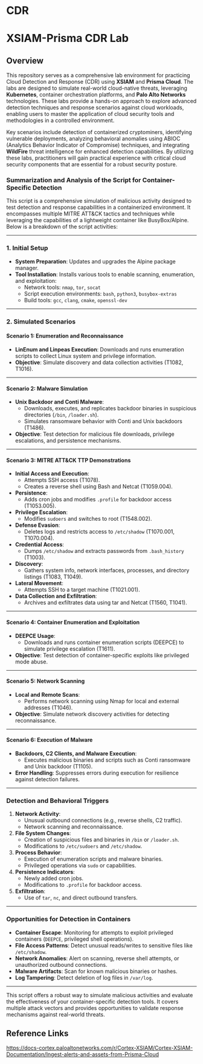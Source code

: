 # CDR
# XSIAM-Prisma CDR Lab

## Overview

This repository serves as a comprehensive lab environment for practicing Cloud Detection and Response (CDR) using **XSIAM** and **Prisma Cloud**. The labs are designed to simulate real-world cloud-native threats, leveraging **Kubernetes**, container orchestration platforms, and **Palo Alto Networks** technologies. These labs provide a hands-on approach to explore advanced detection techniques and response scenarios against cloud workloads, enabling users to master the application of cloud security tools and methodologies in a controlled environment.

Key scenarios include detection of containerized cryptominers, identifying vulnerable deployments, analyzing behavioral anomalies using ABIOC (Analytics Behavior Indicator of Compromise) techniques, and integrating **WildFire** threat intelligence for enhanced detection capabilities. By utilizing these labs, practitioners will gain practical experience with critical cloud security components that are essential for a robust security posture.


### **Summarization and Analysis of the Script for Container-Specific Detection**

This script is a comprehensive simulation of malicious activity designed to test detection and response capabilities in a containerized environment. It encompasses multiple MITRE ATT&CK tactics and techniques while leveraging the capabilities of a lightweight container like BusyBox/Alpine. Below is a breakdown of the script activities:

---

### **1. Initial Setup**
- **System Preparation**: Updates and upgrades the Alpine package manager.
- **Tool Installation**: Installs various tools to enable scanning, enumeration, and exploitation:
  - Network tools: `nmap`, `tor`, `socat`
  - Script execution environments: `bash`, `python3`, `busybox-extras`
  - Build tools: `gcc`, `clang`, `cmake`, `openssl-dev`

---

### **2. Simulated Scenarios**
#### **Scenario 1: Enumeration and Reconnaissance**
- **LinEnum and Linpeas Execution**: Downloads and runs enumeration scripts to collect Linux system and privilege information.
- **Objective**: Simulate discovery and data collection activities (T1082, T1016).

---

#### **Scenario 2: Malware Simulation**
- **Unix Backdoor and Conti Malware**:
  - Downloads, executes, and replicates backdoor binaries in suspicious directories (`/bin`, `/loader.sh`).
  - Simulates ransomware behavior with Conti and Unix backdoors (T1486).
- **Objective**: Test detection for malicious file downloads, privilege escalations, and persistence mechanisms.

---

#### **Scenario 3: MITRE ATT&CK TTP Demonstrations**
- **Initial Access and Execution**:
  - Attempts SSH access (T1078).
  - Creates a reverse shell using Bash and Netcat (T1059.004).
- **Persistence**:
  - Adds cron jobs and modifies `.profile` for backdoor access (T1053.005).
- **Privilege Escalation**:
  - Modifies `sudoers` and switches to root (T1548.002).
- **Defense Evasion**:
  - Deletes logs and restricts access to `/etc/shadow` (T1070.001, T1070.004).
- **Credential Access**:
  - Dumps `/etc/shadow` and extracts passwords from `.bash_history` (T1003).
- **Discovery**:
  - Gathers system info, network interfaces, processes, and directory listings (T1083, T1049).
- **Lateral Movement**:
  - Attempts SSH to a target machine (T1021.001).
- **Data Collection and Exfiltration**:
  - Archives and exfiltrates data using tar and Netcat (T1560, T1041).

---

#### **Scenario 4: Container Enumeration and Exploitation**
- **DEEPCE Usage**:
  - Downloads and runs container enumeration scripts (DEEPCE) to simulate privilege escalation (T1611).
- **Objective**: Test detection of container-specific exploits like privileged mode abuse.

---

#### **Scenario 5: Network Scanning**
- **Local and Remote Scans**:
  - Performs network scanning using Nmap for local and external addresses (T1046).
- **Objective**: Simulate network discovery activities for detecting reconnaissance.

---

#### **Scenario 6: Execution of Malware**
- **Backdoors, C2 Clients, and Malware Execution**:
  - Executes malicious binaries and scripts such as Conti ransomware and Unix backdoor (T1105).
- **Error Handling**: Suppresses errors during execution for resilience against detection failures.

---

### **Detection and Behavioral Triggers**
1. **Network Activity**:
   - Unusual outbound connections (e.g., reverse shells, C2 traffic).
   - Network scanning and reconnaissance.
2. **File System Changes**:
   - Creation of suspicious files and binaries in `/bin` or `/loader.sh`.
   - Modifications to `/etc/sudoers` and `/etc/shadow`.
3. **Process Behavior**:
   - Execution of enumeration scripts and malware binaries.
   - Privileged operations via `sudo` or capabilities.
4. **Persistence Indicators**:
   - Newly added cron jobs.
   - Modifications to `.profile` for backdoor access.
5. **Exfiltration**:
   - Use of `tar`, `nc`, and direct outbound transfers.

---

### **Opportunities for Detection in Containers**
- **Container Escape**: Monitoring for attempts to exploit privileged containers (`DEEPCE`, privileged shell operations).
- **File Access Patterns**: Detect unusual reads/writes to sensitive files like `/etc/shadow`.
- **Network Anomalies**: Alert on scanning, reverse shell attempts, or unauthorized outbound connections.
- **Malware Artifacts**: Scan for known malicious binaries or hashes.
- **Log Tampering**: Detect deletion of log files in `/var/log`.

---

This script offers a robust way to simulate malicious activities and evaluate the effectiveness of your container-specific detection tools. It covers multiple attack vectors and provides opportunities to validate response mechanisms against real-world threats.


## Reference Links
https://docs-cortex.paloaltonetworks.com/r/Cortex-XSIAM/Cortex-XSIAM-Documentation/Ingest-alerts-and-assets-from-Prisma-Cloud